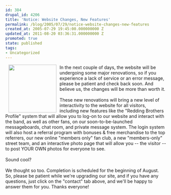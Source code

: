 ```yaml
---
id: 384
drupal_id: 4206
title: 'Notice: Website Changes, New Features'
permalink: /blog/2005/07/29/notice-website-changes-new-features
created_at: 2005-07-29 19:45:00.000000000 Z
updated_at: 2011-08-20 03:36:31.000000000 Z
promoted: true
state: published
tags:
- Uncategorized
---
```

<img src="/images/ipodband.gif" width="150" align="left" hspace="10">In the next couple of days, the website will be undergoing some major renovations, so if you experience a lack of service or an error message, please be patient and check back soon. And believe us, the changes will be more than worth it.<br /><br />These new renovations will bring a new level of interactivity to the website for all visitors, including new features like the "Redding Brothers Profile" system that will allow you to log-on to our website and interact with the band, as well as other fans, on our soon-to-be-launched messageboards, chat room, and private message system. The login system will also host a referral program with bonuses &amp; free merchandise to the top referrers, our new online "members only" fan club, a new "members-only" street team, and an interactive photo page that will allow you -- the visitor -- to post YOUR OWN photos for everyone to see.<br /><br />Sound cool?<br /><br />We thought so too. Completion is scheduled for the beginning of August. So, please be patient while we're upgrading our site, and if you have any questions, just click on the "contact" tab above, and we'll be happy to answer them for you. Thanks everyone!
